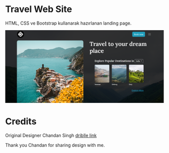 # Travel Web Site
HTML, CSS ve Bootstrap kullanarak hazırlanan landing page.

![Github](/assets/Ekran%20görüntüsü.png)

# Credits
Original Designer Chandan Singh [driblle link](https://dribbble.com/uxchandan)

Thank you Chandan for sharing design with me.
